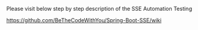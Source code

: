 Please visit below step by step description of the SSE Automation Testing

https://github.com/BeTheCodeWithYou/Spring-Boot-SSE/wiki